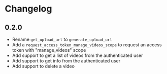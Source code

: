 # Changelog

## 0.2.0

- Rename `get_upload_url` to `generate_upload_url`
- Add a `request_access_token_manage_videos_scope` to request an access token with "manage_videos" scope
- Add support to get a list of videos from the authenticated user
- Add support to get info from the authenticated user
- Add support to delete a video
